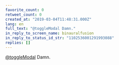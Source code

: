 ```yaml
---
favorite_count: 0
retweet_count: 0
created_at: "2019-03-04T11:48:31.000Z"
lang: en
full_text: "@toggleModal Damn."
in_reply_to_screen_name: binauralfusion
in_reply_to_status_id_str: "1102536001291993088"
replies: []
---
```


[@toggleModal](https://twitter.com/toggleModal) Damn.
